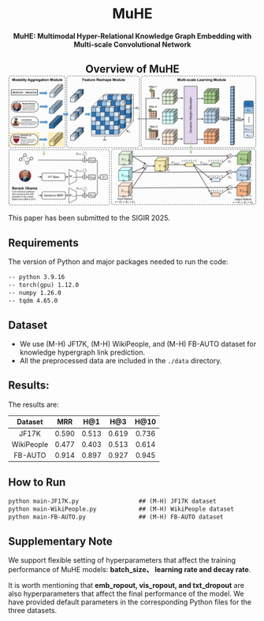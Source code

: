 ﻿<h1 align="center">
  MuHE
</h1>

<h4 align="center">MuHE: Multimodal Hyper-Relational Knowledge Graph Embedding with Multi-scale Convolutional Network</h4>

<h2 align="center">
  Overview of MuHE
  <img align="center"  src="overview.png" alt="...">
</h2>


This paper has been submitted to the SIGIR 2025.

## Requirements

The version of Python and major packages needed to run the code:

```\
-- python 3.9.16
-- torch(gpu) 1.12.0
-- numpy 1.26.0
-- tqdm 4.65.0
```

## Dataset

- We use (M-H) JF17K, (M-H) WikiPeople, and (M-H) FB-AUTO dataset for knowledge hypergraph link prediction. 
- All the preprocessed data are included in the `./data` directory.

## Results:

The results are:

|  Dataset   |  MRR  |  H@1  |  H@3  | H@10  |
| :--------: | :---: | :---: | :---: | :---: |
|   JF17K    | 0.590 | 0.513 | 0.619 | 0.736 |
| WikiPeople | 0.477 | 0.403 | 0.513 | 0.614 |
|  FB-AUTO   | 0.914 | 0.897 | 0.927 | 0.945 |

## How to Run

```
python main-JF17K.py                 ## (M-H) JF17K dataset
python main-WikiPeople.py            ## (M-H) WikiPeople dataset
python main-FB-AUTO.py               ## (M-H) FB-AUTO dataset
```

## Supplementary Note

We support flexible setting of hyperparameters that affect the training performance of MuHE models: **batch_size、 learning rate and decay rate**.

It is worth mentioning that **emb_ropout, vis_ropout, and txt_dropout** are also hyperparameters that affect the final performance of the model. We have provided default parameters in the corresponding Python files for the three datasets.
